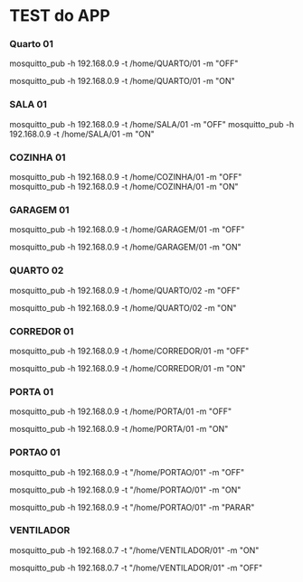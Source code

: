 # TEST do APP

### Quarto 01 
  
  mosquitto_pub -h 192.168.0.9 -t /home/QUARTO/01  -m "OFF"
  
  mosquitto_pub -h 192.168.0.9 -t /home/QUARTO/01  -m "ON"

### SALA 01
  
  mosquitto_pub -h 192.168.0.9 -t /home/SALA/01 -m "OFF"
  mosquitto_pub -h 192.168.0.9 -t /home/SALA/01 -m "ON"

### COZINHA 01   

  mosquitto_pub -h 192.168.0.9 -t /home/COZINHA/01 -m "OFF"
  mosquitto_pub -h 192.168.0.9 -t /home/COZINHA/01 -m "ON"
 
### GARAGEM 01    
  
  mosquitto_pub -h 192.168.0.9 -t /home/GARAGEM/01 -m "OFF"
  
  mosquitto_pub -h 192.168.0.9 -t /home/GARAGEM/01 -m "ON"
  
### QUARTO 02
  
  mosquitto_pub -h 192.168.0.9 -t /home/QUARTO/02  -m "OFF"
  
  mosquitto_pub -h 192.168.0.9 -t /home/QUARTO/02  -m "ON"
    
### CORREDOR 01
    
  mosquitto_pub -h 192.168.0.9 -t /home/CORREDOR/01 -m "OFF"
  
  mosquitto_pub -h 192.168.0.9 -t /home/CORREDOR/01 -m "ON"
    
### PORTA 01
  
  mosquitto_pub -h 192.168.0.9 -t /home/PORTA/01 -m "OFF"
  
  mosquitto_pub -h 192.168.0.9 -t /home/PORTA/01 -m "ON"

  
### PORTAO 01
  
  
  mosquitto_pub -h 192.168.0.9 -t "/home/PORTAO/01" -m "OFF"
  
  mosquitto_pub -h 192.168.0.9 -t "/home/PORTAO/01" -m "ON"
  
  mosquitto_pub -h 192.168.0.9 -t "/home/PORTAO/01" -m "PARAR"
     
### VENTILADOR 
  
  mosquitto_pub -h 192.168.0.7 -t "/home/VENTILADOR/01" -m "ON"
  
  mosquitto_pub -h 192.168.0.7 -t "/home/VENTILADOR/01" -m "OFF"

